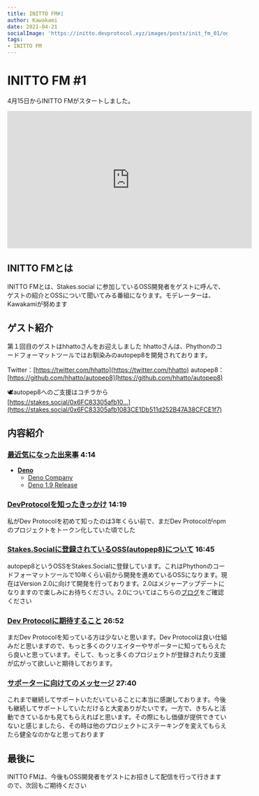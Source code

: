 ```yaml
---
title: INITTO FM#1
author: Kawakami
date: 2021-04-21
socialImage: 'https://initto.devprotocol.xyz/images/posts/init_fm_01/ogp.png'
tags:
- INITTO FM
---
```

# INITTO FM #1
4月15日からINITTO FMがスタートしました。
<iframe width="560" height="315" src="https://www.youtube.com/embed/BgPjQGlSLZs" title="YouTube video player" frameborder="0" allow="accelerometer; autoplay; clipboard-write; encrypted-media; gyroscope; picture-in-picture" allowfullscreen></iframe>

## INITTO FMとは

INITTO FMとは、Stakes.social に参加しているOSS開発者をゲストに呼んで、ゲストの紹介とOSSについて聞いてみる番組になります。モデレーターは、Kawakamiが努めます

## ゲスト紹介
第１回目のゲストはhhattoさんをお迎えしました
hhattoさんは、Phythonのコードフォーマットツールではお馴染みのautopep8を開発されております。

Twitter：[https://twitter.com/hhatto](https://twitter.com/hhatto)
autopep8：[https://github.com/hhatto/autopep8](https://github.com/hhatto/autopep8)

🕊autopep8へのご支援はコチラから
[https://stakes.social/0x6FC83305afb10...](https://stakes.social/0x6FC83305afb1083CE1Db511d252B47A38CFCE1f7)

## 内容紹介


### [最近気になった出来事](https://youtu.be/BgPjQGlSLZs?t=254) 4:14

- **[Deno](https://deno.land/)**
    - [Deno Company](https://deno.com/blog/the-deno-company)
    - [Deno 1.9 Release](https://deno.com/blog/v1.9)

### [DevProtocolを知ったきっかけ](https://youtu.be/BgPjQGlSLZs?t=859) 14:19

私がDev Protocolを初めて知ったのは3年くらい前で、まだDev Protocolがnpmのプロジェクトをトークン化していた頃でした

### [Stakes.Socialに登録されているOSS(autopep8)について](https://youtu.be/BgPjQGlSLZs?t=1005) 16:45

autopep8というOSSをStakes.Socialに登録しています。これはPhythonのコードフォーマットツールで10年くらい前から開発を進めているOSSになります。現在はVersion 2.0に向けて開発を行っております。2.0はメジャーアップデートになりますので楽しみにお待ちください。2.0についてはこちらの[ブログ](https://www.hexacosa.net/blog/detail/194/)をご確認ください

### [Dev Protocolに期待すること](https://youtu.be/BgPjQGlSLZs?t=1612) 26:52

まだDev Protocolを知っている方は少ないと思います。Dev Protocolは良い仕組みだと思いますので、もっと多くのクリエイターやサポーターに知ってもらえたら良いと思っています。そして、もっと多くのプロジェクトが登録されたり支援が広がって欲しいと期待しております。

### [サポーターに向けてのメッセージ](https://youtu.be/BgPjQGlSLZs?t=1660) 27:40

これまで継続してサポートいただいていることに本当に感謝しております。今後も継続してサポートしていただけると大変ありがたいです。一方で、きちんと活動できているかも見てもらえればと思います。その際にもし価値が提供できていないと感じましたら、その時は他のプロジェクトにステーキングを変えてもらえたら健全なのかなと思っております

## 最後に

INITTO FMは、今後もOSS開発者をゲストにお招きして配信を行って行きますので、次回もご期待ください